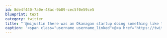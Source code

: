 ```yaml
---
id: 8de4f440-7a0e-48ac-9b89-cec5f0e59ce5
blueprint: text
category: twitter
title: "'@mijustin there was an Okanagan startup doing something like that but I don't think it materialized"
caption: '<span class="username username_linked">@<a href="https://twitter.com/mijustin" title="Justin Jackson">mijustin</a></span> there was an Okanagan startup doing something like that but I don''t think it materialized'
---
```

